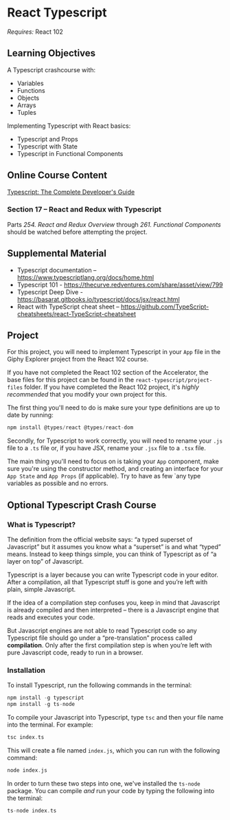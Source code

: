 # React Typescript

*Requires:* React 102

## Learning Objectives
A Typescript crashcourse with:
* Variables
* Functions
* Objects
* Arrays
* Tuples

Implementing Typescript with React basics:
* Typescript and Props
* Typescript with State
* Typescript in Functional Components

## Online Course Content
[Typescript: The Complete Developer's Guide](https://redventures.udemy.com/course/typescript-the-complete-developers-guide/learn)

### Section 17 – React and Redux with Typescript
Parts *254. React and Redux Overview* through *261. Functional Components* should be watched before attempting the project.

## Supplemental Material
* Typescript documentation – https://www.typescriptlang.org/docs/home.html
* Typescript 101 - https://thecurve.redventures.com/share/asset/view/799
* Typescript Deep Dive - https://basarat.gitbooks.io/typescript/docs/jsx/react.html
* React with TypeScript cheat sheet – https://github.com/TypeScript-cheatsheets/react-TypeScript-cheatsheet

## Project
For this project, you will need to implement Typescript in your `App` file in the Giphy Explorer project from the React 102 course.

If you have not completed the React 102 section of the Accelerator, the base files for this project can be found in the `react-typescript/project-files` folder. If you have completed the React 102 project, it's *highly recommended* that you modify your own project for this.

The first thing you'll need to do is make sure your type definitions are up to date by running: 
```c
npm install @types/react @types/react-dom
```

Secondly, for Typescript to work correctly, you will need to rename your `.js` file to a `.ts` file or, if you have JSX, rename your `.jsx` file to a `.tsx` file.

The main thing you'll need to focus on is taking your `App` component, make sure you're using the constructor method, and creating an interface for your `App State` and `App Props` (if applicable). Try to have as few `any type variables as possible and no errors.

## Optional Typescript Crash Course

### What is Typescript?
The definition from the official website says: “a typed superset of Javascript” but it assumes you know what a “superset” is and what “typed” means. Instead to keep things simple, you can think of Typescript as of “a layer on top” of Javascript.

Typescript is a layer because you can write Typescript code in your editor. After a compilation, all that Typescript stuff is gone and you’re left with plain, simple Javascript.

If the idea of a compilation step confuses you, keep in mind that Javascript is already compiled and then interpreted – there is a Javascript engine that reads and executes your code.

But Javascript engines are not able to read Typescript code so any Typescript file should go under a “pre-translation” process called **compilation**. Only after the first compilation step is when you’re left with pure Javascript code, ready to run in a browser.

### Installation
To install Typescript, run the following commands in the terminal:
```c
npm install -g typescript
npm install -g ts-node
```

To compile your Javascript into Typescript, type `tsc` and then your file name into the terminal. For example:
```c
tsc index.ts
```

This will create a file named `index.js`, which you can run with the following command:
```c
node index.js
```

In order to turn these two steps into one, we've installed the `ts-node` package. You can compile *and* run your code by typing the following into the terminal:
```c
ts-node index.ts
```